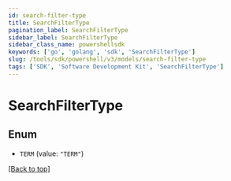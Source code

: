 ```yaml
---
id: search-filter-type
title: SearchFilterType
pagination_label: SearchFilterType
sidebar_label: SearchFilterType
sidebar_class_name: powershellsdk
keywords: ['go', 'golang', 'sdk', 'SearchFilterType'] 
slug: /tools/sdk/powershell/v3/models/search-filter-type
tags: ['SDK', 'Software Development Kit', 'SearchFilterType']
---
```



# SearchFilterType

## Enum


* `TERM` (value: `"TERM"`)


[[Back to top]](#) 

